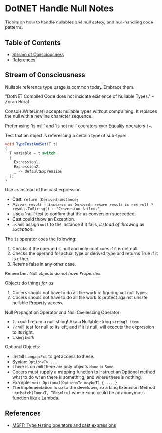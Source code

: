 # DotNET Handle Null Notes

Tidbits on how to handle nullables and null safety, and null-handling code patterns.

## Table of Contents

- [Stream of Consciousness](#stream-of-consciousness)
- [References](#references)

## Stream of Consciousness

Nullable reference type usage is common today. Embrace them.

"DotNET Compiled Code does not indicate existence of Nullable Types." -Zoran Horat

Console.WriteLine() accepts nullable types without complaining. It replaces the null with a newline character sequence.

Prefer using 'is null' and 'is not null' operators over Equality operators `!=`.

Test that an object is referencing a certain type of sub-type:

```c#
void TypeTestAndSet(T t)
{
  T variable = t switch
  {
    Expression1,
    Expression2,
    _ => defaultExpression
  };
}
```

Use `as` instead of the cast expression:

- Cast: `return (Derived)instance;`
- As: `var result = instance as Derived; return result is not null ? result.ToString() : "Conversion failed.";`
- Use a 'null' test to confirm that the `as` conversion succeeded.
- Cast could throw an Exception.
- `as` will assign `null` to the instance if it fails, _instead of throwing an Exception_!

The `is` operator does the following:

1. Checks if the operand is null and only continues if it is not null.
1. Checks the operand for actual type or derived type and returns True if it is either.
1. Returns false in any other case.

Remember: Null objects _do not have Properties_.

Objects do things _for us_:

1. Coders should not have to do all the work of figuring out null types.
1. Coders should not have to do all the work to protect against unsafe nullable Property access.

Null Propagation Operator and Null Coellescing Operator:

- `?.` could return a null string! Aka a Nullable string `string? item`
- `??` will test for null to its left, and if it is null, will execute the expression to its right.
- Using _both_

Optional Objects:

- Install `LangageExt` to get access to these.
- Syntax: `Option<T> ...`
- There is _no null_ there are only objects `None` or `Some`.
- Coders must supply a mapping function to instruct an Optional method what to do when there is something, and where there is nothing.
- Example: `void Optional(Option<T> maybeT) { ... }`
- The implementation is up to the developer, so a Linq Extension Method like `Match(Func<T, TResult>)` where Func could be an anonymous function like a Lambda.

## References

- [MSFT: Type testing operators and cast expressions](https://learn.microsoft.com/en-us/dotnet/csharp/language-reference/operators/type-testing-and-cast)
